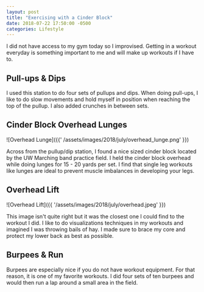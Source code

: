 ```yaml
---
layout: post
title: "Exercising with a Cinder Block"
date: 2018-07-22 17:50:00 -0500
categories: Lifestyle
---
```


I did not have access to my gym today so I improvised. 
Getting in a workout everyday is something important to me and will make up workouts if I have to.

## Pull-ups & Dips

I used this station to do four sets of pullups and dips. When doing pull-ups, I like to do slow movements and hold myself in position when reaching the top of the pullup. I also added crunches in between sets.

## Cinder Block Overhead Lunges
![Overhead Lunge]({{' /assets/images/2018/july/overhead_lunge.png' }})

Across from the pullup/dip station, I found a nice sized cinder block located by the UW Marching band practice field. 
I held the cinder block overhead while doing lunges for 15 - 20 yards per set. 
I find that single leg workouts like lunges are ideal to prevent muscle imbalances in developing your legs.

## Overhead Lift
![Overhead Lift]({{ '/assets/images/2018/july/overhead.jpeg' }})

This image isn't quite right but it was the closest one I could find to the workout I did.
I like to do visualizations techniques in my workouts and imagined I was throwing bails of hay. 
I made sure to brace my core and protect my lower back as best as possible.

## Burpees & Run
Burpees are especially nice if you do not have workout equipment.
For that reason, it is one of my favorite workouts.
I did four sets of ten burpees and would then run a lap around a small area in the field.


